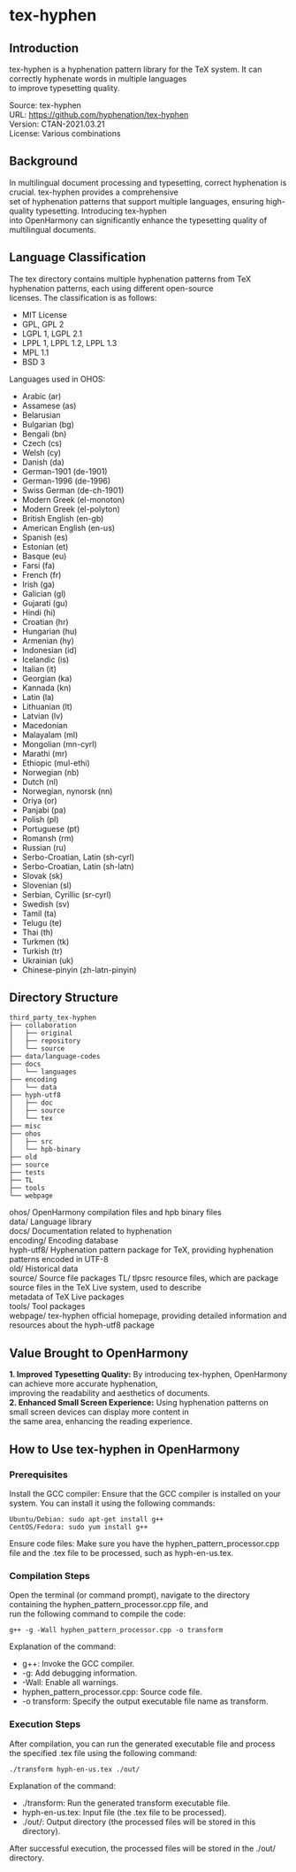 # tex-hyphen
## Introduction
tex-hyphen is a hyphenation pattern library for the TeX system. It can correctly hyphenate words in multiple languages  
to improve typesetting quality.

Source: tex-hyphen  
URL: https://github.com/hyphenation/tex-hyphen  
Version: CTAN-2021.03.21  
License: Various combinations 

## Background
In multilingual document processing and typesetting, correct hyphenation is crucial. tex-hyphen provides a comprehensive  
set of hyphenation patterns that support multiple languages, ensuring high-quality typesetting. Introducing tex-hyphen  
into OpenHarmony can significantly enhance the typesetting quality of multilingual documents.

## Language Classification
The tex directory contains multiple hyphenation patterns from TeX hyphenation patterns, each using different open-source  
licenses. The classification is as follows:
* MIT License
* GPL, GPL 2
* LGPL 1, LGPL 2.1
* LPPL 1, LPPL 1.2, LPPL 1.3
* MPL 1.1
* BSD 3

Languages used in OHOS:
* Arabic (ar)
* Assamese (as)
* Belarusian
* Bulgarian (bg)
* Bengali (bn)
* Czech (cs)
* Welsh (cy)
* Danish (da)
* German-1901 (de-1901)
* German-1996 (de-1996)
* Swiss German (de-ch-1901)
* Modern Greek (el-monoton)
* Modern Greek (el-polyton)
* British English (en-gb)
* American English (en-us)
* Spanish (es)
* Estonian (et)
* Basque (eu)
* Farsi (fa)
* French (fr)
* Irish (ga)
* Galician (gl)
* Gujarati (gu)
* Hindi (hi)
* Croatian (hr)
* Hungarian (hu)
* Armenian (hy)
* Indonesian (id)
* Icelandic (is)
* Italian (it)
* Georgian (ka)
* Kannada (kn)
* Latin (la)
* Lithuanian (lt)
* Latvian (lv)
* Macedonian
* Malayalam (ml)
* Mongolian (mn-cyrl)
* Marathi (mr)
* Ethiopic (mul-ethi)
* Norwegian (nb)
* Dutch (nl)
* Norwegian, nynorsk (nn)
* Oriya (or)
* Panjabi (pa)
* Polish (pl)
* Portuguese (pt)
* Romansh (rm)
* Russian (ru)
* Serbo-Croatian, Latin (sh-cyrl)
* Serbo-Croatian, Latin (sh-latn)
* Slovak (sk)
* Slovenian (sl)
* Serbian, Cyrillic (sr-cyrl)
* Swedish (sv)
* Tamil (ta)
* Telugu (te)
* Thai (th)
* Turkmen (tk)
* Turkish (tr)
* Ukrainian (uk)
* Chinese-pinyin (zh-latn-pinyin)

## Directory Structure
```
third_party_tex-hyphen
├── collaboration
│   ├── original
│   ├── repository
│   └── source
├── data/language-codes
├── docs
│   └── languages
├── encoding
│   └── data
├── hyph-utf8
│   ├── doc
│   ├── source
│   └── tex
├── misc
├── ohos
│   ├── src
│   └── hpb-binary
├── old
├── source
├── tests
├── TL
├── tools
└── webpage
```

ohos/                OpenHarmony compilation files and hpb binary files  
data/                Language library  
docs/                Documentation related to hyphenation  
encoding/            Encoding database  
hyph-utf8/           Hyphenation pattern package for TeX, providing hyphenation patterns encoded in UTF-8  
old/                 Historical data  
source/              Source file packages
TL/                  tlpsrc resource files, which are package source files in the TeX Live system, used to describe  
metadata of TeX Live packages  
tools/               Tool packages  
webpage/             tex-hyphen official homepage, providing detailed information and resources about the hyph-utf8 package  


## Value Brought to OpenHarmony
**1. Improved Typesetting Quality:** By introducing tex-hyphen, OpenHarmony can achieve more accurate hyphenation,  
improving the readability and aesthetics of documents.  
**2. Enhanced Small Screen Experience:** Using hyphenation patterns on small screen devices can display more content in  
the same area, enhancing the reading experience.

## How to Use tex-hyphen in OpenHarmony
### Prerequisites
Install the GCC compiler: Ensure that the GCC compiler is installed on your system. You can install it using the following commands:   
```
Ubuntu/Debian: sudo apt-get install g++  
CentOS/Fedora: sudo yum install g++  
```
Ensure code files: Make sure you have the hyphen_pattern_processor.cpp file and the .tex file to be processed, such as hyph-en-us.tex.

### Compilation Steps
Open the terminal (or command prompt), navigate to the directory containing the hyphen_pattern_processor.cpp file, and  
run the following command to compile the code:

```
g++ -g -Wall hyphen_pattern_processor.cpp -o transform
```

Explanation of the command:
- g++: Invoke the GCC compiler.
- -g: Add debugging information.
- -Wall: Enable all warnings.
- hyphen_pattern_processor.cpp: Source code file.
- -o transform: Specify the output executable file name as transform.

### Execution Steps
After compilation, you can run the generated executable file and process the specified .tex file using the following command:

```
./transform hyph-en-us.tex ./out/
```

Explanation of the command:
- ./transform: Run the generated transform executable file.
- hyph-en-us.tex: Input file (the .tex file to be processed).
- ./out/: Output directory (the processed files will be stored in this directory).

After successful execution, the processed files will be stored in the ./out/ directory.

